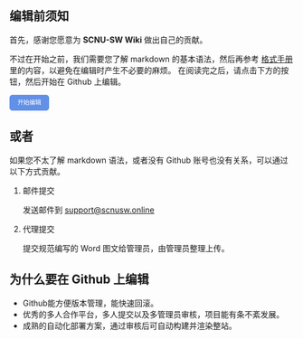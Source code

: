 ## 编辑前须知

首先，感谢您愿意为 **SCNU-SW Wiki** 做出自己的贡献。

不过在开始之前，我们需要您了解 markdown 的基本语法，然后再参考 [格式手册](./intro/format.md) 里的内容，以避免在编辑时产生不必要的麻烦。
在阅读完之后，请点击下方的按钮，然后开始在 Github 上编辑。

<a id="btn-startedit" style="padding: 0.75em 1.25em; display: inline-block; line-height: 1; text-decoration: none; white-space: nowrap; cursor: pointer; border: 1px solid #6190e8; border-radius: 5px; background-color: #6190e8; color: #fff; outline: none; font-size: 0.75em;">开始编辑</a>

## 或者

如果您不太了解 markdown 语法，或者没有 Github 账号也没有关系，可以通过以下方式贡献。

1. 邮件提交

	发送邮件到 support@scnusw.online

2. 代理提交

	提交规范编写的 Word 图文给管理员，由管理员整理上传。

## 为什么要在 Github 上编辑

-   Github能方便版本管理，能快速回滚。
-   优秀的多人合作平台，多人提交以及多管理员审核，项目能有条不紊发展。
-   成熟的自动化部署方案，通过审核后可自动构建并渲染整站。

<script>
	function getQueryVariable(name, dft)
	{
		var reg = new RegExp('(^|&)' + name + '=([^&]*)(&|$)', 'i');
		var r = window.location.search.substr(1).match(reg);
		if (r != null)
		{
			return unescape(r[2]);
		}
		return dft;
	}
	document.getElementById("btn-startedit").href = "https://github.com/SCNU-SW/SCNU-SW-Wiki/edit/main/docs" + getQueryVariable("ref", "");
</script>

